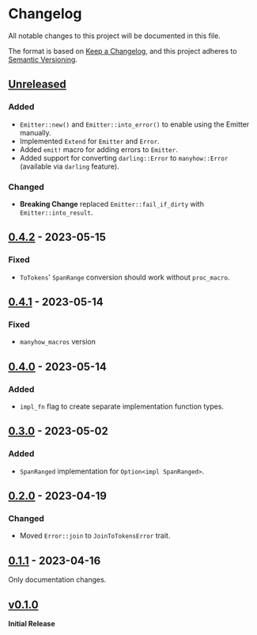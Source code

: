 # Changelog
All notable changes to this project will be documented in this file.

The format is based on [Keep a Changelog](https://keepachangelog.com/en/1.0.0/),
and this project adheres to [Semantic Versioning](https://semver.org/spec/v2.0.0.html).

## [Unreleased]
### Added
- `Emitter::new()` and `Emitter::into_error()` to enable using the Emitter manually.
- Implemented `Extend` for `Emitter` and `Error`.
- Added `emit!` macro for adding errors to `Emitter`.
- Added support for converting `darling::Error` to `manyhow::Error` (available via `darling` feature).

### Changed
- **Breaking Change** replaced `Emitter::fail_if_dirty` with `Emitter::into_result`.

## [0.4.2] - 2023-05-15
### Fixed
- `ToTokens`' `SpanRange` conversion should work without `proc_macro`.

## [0.4.1] - 2023-05-14
### Fixed
- `manyhow_macros` version

## [0.4.0] - 2023-05-14
### Added
- `impl_fn` flag to create separate implementation function types.

## [0.3.0] - 2023-05-02
### Added
- `SpanRanged` implementation for `Option<impl SpanRanged>`.

## [0.2.0] - 2023-04-19
### Changed
- Moved `Error::join` to `JoinToTokensError` trait.

## [0.1.1] - 2023-04-16
Only documentation changes.

## [v0.1.0] 
**Initial Release**

[unreleased]: https://github.com/ModProg/manyhow/compare/v0.4.2...HEAD
[0.4.2]: https://github.com/ModProg/manyhow/compare/v0.4.1...v0.4.2
[0.4.1]: https://github.com/ModProg/manyhow/compare/v0.4.0...v0.4.1
[0.4.0]: https://github.com/ModProg/manyhow/compare/v0.3.0...v0.4.0
[0.3.0]: https://github.com/ModProg/manyhow/compare/v0.2.0...v0.3.0
[0.2.0]: https://github.com/ModProg/manyhow/compare/v0.1.1...v0.2.0
[0.1.1]: https://github.com/ModProg/manyhow/compare/v0.1.0...v0.1.1
[v0.1.0]: https://github.com/ModProg/manyhow/tree/v0.1.0
